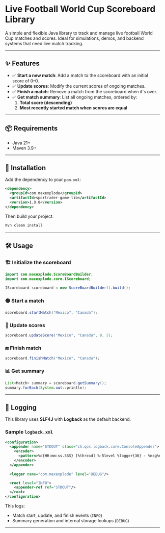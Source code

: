 # Live Football World Cup Scoreboard Library

A simple and flexible Java library to track and manage live football World Cup matches and scores. Ideal for simulations, demos, and backend systems that need live match tracking.

---

## ✨ Features

- ✅ **Start a new match**: Add a match to the scoreboard with an initial score of 0–0.
- ✅ **Update scores**: Modify the current scores of ongoing matches.
- ✅ **Finish a match**: Remove a match from the scoreboard when it's over.
- ✅ **Get match summary**: List all ongoing matches, ordered by:
  1. **Total score (descending)**
  2. **Most recently started match when scores are equal**

---

## 📦 Requirements

- Java 21+
- Maven 3.9+

---

## 🚀 Installation

Add the dependency to your `pom.xml`:

```xml
<dependency>
  <groupId>com.maxexplode</groupId>
  <artifactId>sportrader-game-lib</artifactId>
  <version>1.0.0</version>
</dependency>
```

Then build your project:

```bash
mvn clean install
```

---

## 🛠️ Usage

### 🏗 Initialize the scoreboard

```java
import com.maxexplode.ScoreBoardBuilder;
import com.maxexplode.core.IScoreboard;

IScoreboard scoreboard = new ScoreBoardBuilder().build();
```

### 🟢 Start a match

```java
scoreboard.startMatch("Mexico", "Canada");
```

### 🔁 Update scores

```java
scoreboard.updateScore("Mexico", "Canada", 0, 5);
```

### 🔚 Finish match

```java
scoreboard.finishMatch("Mexico", "Canada");
```

### 📊 Get summary

```java
List<Match> summary = scoreboard.getSummary();
summary.forEach(System.out::println);
```

---

## 📝 Logging

This library uses **SLF4J** with **Logback** as the default backend.

### Sample `logback.xml`

```xml
<configuration>
  <appender name="STDOUT" class="ch.qos.logback.core.ConsoleAppender">
    <encoder>
      <pattern>%d{HH:mm:ss.SSS} [%thread] %-5level %logger{36} - %msg%n</pattern>
    </encoder>
  </appender>
  
  <logger name="com.maxexplode" level="DEBUG"/>

  <root level="INFO">
    <appender-ref ref="STDOUT"/>
  </root>
</configuration>
```

This logs:

- Match start, update, and finish events (`INFO`)
- Summary generation and internal storage lookups (`DEBUG`)

---
